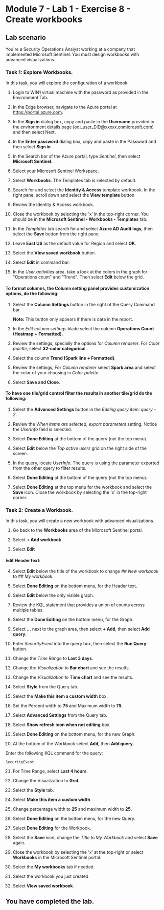 # Module 7 - Lab 1 - Exercise 8 - Create workbooks

## Lab scenario

You're a Security Operations Analyst working at a company that implemented Microsoft Sentinel. You must design workbooks with advanced visualizations.


### Task 1: Explore Workbooks.

In this task, you will explore the configuration of a workbook.

1. Login to WIN1 virtual machine with the password as provided in the Environment Tab.  

1. In the Edge browser, navigate to the Azure portal at https://portal.azure.com.

1. In the **Sign in** dialog box, copy and paste in the **Username** provided in the environment details page (odl_user_DID@xxxxx.onmicrosoft.com) and then select Next.

1. In the **Enter password** dialog box, copy and paste in the Password and then select **Sign in**.

1. In the Search bar of the Azure portal, type *Sentinel*, then select **Microsoft Sentinel**.

1. Select your Microsoft Sentinel Workspace.

1. Select **Workbooks**. The Templates tab is selected by default.

1. Search for and select the **Identity & Access** template workbook. In the right pane, scroll down and select the **View template** button.

1. Review the Identity & Access workbook.

1. Close the workbook by selecting the 'x' in the top-right corner. You should be in the **Microsoft Sentinel - Workbooks - Templates** tab.

1. In the *Templates* tab search for and select **Azure AD Audit logs**, then select the **Save** button from the right pane. 

1. Leave **East US** as the default value for Region and select **OK**.

1. Select the **View saved workbook** button.

1. Select **Edit** in command bar.

1. In the *User activities* area, take a look at the colors in the graph for "Operations count" and "Trend". Then select **Edit** below the grid.

#### To format columns, the Column setting panel provides customization options, do the following:

1. Select the **Column Settings** button in the right of the Query Command bar.

    **Note:** This button only appears if there is data in the report.

1. In the *Edit column settings* blade select the column **Operations Count (Heatmap + Formatted)**.

1. Review the settings, specially the options for *Column renderer*. For *Color palette*, select **32-color categorical**.

1. Select the column **Trend (Spark line + Formatted)**.

1. Review the settings, For *Column renderer* select **Spark area** and select the color of your choosing in *Color palette*.

1. Select **Save and Close**.

#### To have one tile/grid control filter the results in another tile/grid do the following:

1. Select the **Advanced Settings** button in the *Editing query item: query - 2*.

1. Review the *When items are selected, export parameters* setting. Notice the *UserInfo* field is selected.

1. Select **Done Editing** at the bottom of the query (not the top menu).

1. Select **Edit** below the *Top active users* grid on the right side of the screen.  

1. In the query, locate *UserInfo*. The query is using the parameter exported from the other query to filter results.

1. Select **Done Editing** at the bottom of the query (not the top menu).

1. Select **Done Editing** at the top menu for the workbook and select the **Save** icon. Close the workbook by selecting the 'x' in the top-right corner.


### Task 2: Create a Workbook.

In this task, you will create a new workbook with advanced visualizations.

1. Go back to the **Workbooks** area of the Microsoft Sentinel portal.

1. Select **+ Add workbook**

1. Select **Edit**

#### Edit Header text:

4. Select **Edit** below the title of the workbook to change *## New workbook* to *## My workbook*.

5. Select **Done Editing** on the bottom menu, for the Header text.

6. Select **Edit** below the only visible graph.

7. Review the KQL statement that provides a union of counts across multiple tables.

8. Select the **Done Editing** on the bottom menu, for the Graph.

9. Select **...** next to the graph area, then select **+ Add**, then select **Add query**.

10. Enter *SecurityEvent* into the query box, then select the **Run Query** button.

11. Change the *Time Range* to **Last 3 days**.

12. Change the *Visualization* to **Bar chart** and see the results.

13. Change the *Visualization* to **Time chart** and see the results.

14. Select **Style** from the Query tab.

15. Select the **Make this item a custom width** box.

16. Set the Percent width to **75** and Maximum width to **75**.

17. Select **Advanced Settings** from the Query tab.

18. Select **Show refresh icon when not editing** box. 

19. Select **Done Editing** on the bottom menu, for the new Graph.

20. At the bottom of the Workbook select **Add**, then **Add query**.

Enter the following KQL command for the query:

```KQL
SecurityEvent
```

21. For Time Range, select **Last 4 hours**.

22. Change the Visualization to **Grid**.

23. Select the **Style** tab.

24. Select **Make this item a custom width**.

25. Change percentage width to **25** and maximum width to **25**. 

26. Select **Done Editing** on the bottom menu, for the new Query.

27. Select **Done Editing** for the Workbook.

28. Select the **Save** icon, change the *Title* to *My Workbook* and select **Save** again.

29. Close the workbook by selecting the 'x' at the top-right or select **Workbooks** in the Microsoft Sentinel portal.

30. Select the **My workbooks** tab if needed.

31. Select the workbook you just created.

32. Select **View saved workbook**.

## You have completed the lab.
